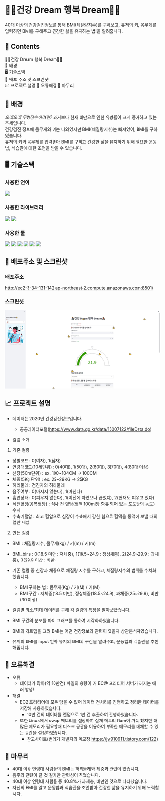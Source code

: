 # 🏃‍♀️건강 Dream 행복 Dream🏃‍♂️
40대 이상의 건강검진정보를 통해 BMI(체질량지수)를 구해보고, 유저의 키, 몸무게를 입력하면 BMI를 구해주고 건강한 삶을 유지하는 법!을 알려줍니다.


## 📖 Contents
🏃‍♀️건강 Dream 행복 Dream🏃‍♂️   
🌈 배경  
🖥️ 기술스택  
📑 배포 주소 및 스크린샷  
📈 프로젝트 설명 
📍 오류해결
🙏 마무리


## 🌈 배경
*오래오래 무병장수하려면?*
과거보다 현재 비만으로 인한 유병률이 크게 증가하고 있는 추세입니다.  
건강검진 정보에 몸무게와 키는 나와있지만 BMI(체질량지수)는 빠져있어, BMI를 구하였습니다.  
유저의 키와 몸무게를 입력받아 BMI를 구하고 건강한 삶을 유지하기 위해 필요한 운동법, 식습관에 대한 조언을 받을 수 있습니다.


## 🖥️ 기술스택
### 사용한 언어 
<img src="https://img.shields.io/badge/python-3776AB?style=flat-square&logo=python&logoColor=white"/>  

### 사용한 라이브러리  
<img src="https://img.shields.io/badge/plotly-3F4F75?style=flat-square&logo=plotly&logoColor=white"/> <img src="https://img.shields.io/badge/streamlit-FF4B4B?style=flat-square&logo=streamlit&logoColor=white"/>

### 사용한 툴  
<img src="https://img.shields.io/badge/googlecolab-F9AB00?style=flat-square&logo=googlecolab&logoColor=white"/> <img src="https://img.shields.io/badge/visualstudiocode-007ACC?style=flat-square&logo=visualstudiocode&logoColor=#007ACC"/> <img src="https://img.shields.io/badge/github-181717?style=flat-square&logo=github&logoColor=#181717"/> <img src="https://img.shields.io/badge/git-F05032?style=flat-square&logo=git&logoColor=white"/> <img src="https://img.shields.io/badge/amazonaws-232F3E?style=flat-square&logo=amazonaws&logoColor=#232F3E"/> <img src="https://img.shields.io/badge/linux-FCC624?style=flat-square&logo=linux&logoColor=black"/>  


## 📑 배포주소 및 스크린샷
### 배포주소
http://ec2-3-34-131-142.ap-northeast-2.compute.amazonaws.com:8501/
### 스크린샷
<img src='data/check_up2.jpg'>  


## 📈 프로젝트 설명
- 데이터는 2020년 건강검진정보입니다.
  - 공공데이터포털(https://www.data.go.kr/data/15007122/fileData.do)  

- 컬럼 소개
1. 기존 컬럼
  - 성별코드 : 0(여자), 1(남자)
  - 연령대코드(10세단위) : 0(40대), 1(50대), 2(60대), 3(70대), 4(80대 이상)
  - 신장(5Cm단위) : ex. 100~104CM -> 100CM
  - 체중(5Kg 단위) : ex. 25~29KG -> 25KG
  - 허리둘레 : 검진자의 허리둘레
  - 음주여부 : 0(마시지 않는다), 1(마신다)
  - 흡연상태 : 0(피우지 않는다), 1(이전에 피웠으나 끊었다), 2(현재도 피우고 있다)
  - 식전혈당(공복혈당) : 식사 전 혈당(혈액 100ml당 함유 되어 있는 포도당의 농도) 수치
  - 수축기혈압 : 최고 혈압으로 심장이 수축해서 강한 힘으로 혈액을 동맥에 보낼 때의 혈관 내압
2. 만든 컬럼
  - BMI : 체질량지수, 몸무게(kg) / 키(m) / 키(m)
  - BMI_bins : 0(18.5 미만 : 저체중), 1(18.5~24.9 : 정상체중),
               2(24.9~29.9 : 과체중), 3(29.9 이상 : 비만)  
  
- 기존 컬럼 중 신장과 체중으로 체질량 지수를 구하고, 체질량지수의 범위를 수치화했습니다. 
  - BMI 구하는 법 : 몸무게(Kg) / 키(M) / 키(M)
  - BMI 구간 : 저체중(18.5 미만), 정상체중(18.5~24.9), 과체중(25~29.9), 비만(30 이상)

- 컬럼별 최소/최대 데이터를 구해 각 컬럼의 특징을 알아보았습니다.

- BMI 구간의 분포를 파이 그래프를 통하여 시각화하였습니다.

- BMI의 히트맵을 그려 BMI는 어떤 건강정보와 관련이 있을지 상관분석하였습니다.

- 유저의 BMI를 input 받아 유저의 BMI의 구간을 알려주고, 운동법과 식습관을 추천해줍니다.


## 📍 오류해결
- 오류
  - 데이터가 많아(약 10만건) 파일의 용량이 커 EC@ 프리티어 서버가 꺼지는 에러 발생!
- 해결
  - EC2 프리티어에 모두 담을 수 없어 데이터 전처리를 진행하고 정리한 데이터를 저장해 사용하였습니다.
    - 10만 건의 데이터를 랜덤으로 1만 건 추출하여 진행하였습니다.
  - 또한 Linux에서 swap 메모리를 설정하여 실제 메모리 Ram이 가득 찼지만 더 많은 메모리가 필요할때 디스크 공간을 이용하여 부족한 메모리를 대체할 수 있는 공간을 설정하였습니다.
    - 참고사이트(번데기 개발자의 메모장 https://jw910911.tistory.com/122)


## 🙏 마무리
- 40대 이상 연령대 사람들의 BMI는 허리둘레와 체중과 관련이 있습니다.
- 음주와 관련이 클 것 같지만 관련성이 적었습니다.
- 40대 이상 연령대 사람들 중 40.8%가 과제충, 비만인 것으로 나타났습니다.
- 자신의 BMI를 알고 운동법과 식습관을 조언받아 건강한 삶을 유지하기 위해 노력합시다.